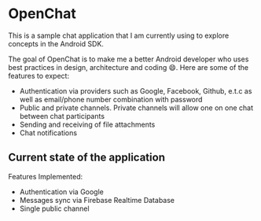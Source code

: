 # OpenChat

This is a sample chat application that I am currently using to explore concepts in the  Android SDK.

The goal of OpenChat is to make me a better Android developer who uses best practices in design, architecture
and coding :smile:. Here are some of the features to expect:

* Authentication via providers such as Google, Facebook, Github, e.t.c as well as email/phone number combination with password
* Public and private channels. Private channels will allow one on one chat between chat participants
* Sending and receiving of file attachments
* Chat notifications

## Current state of the application

Features Implemented:
  * Authentication via Google
  * Messages sync via Firebase Realtime Database
  * Single public channel 
    